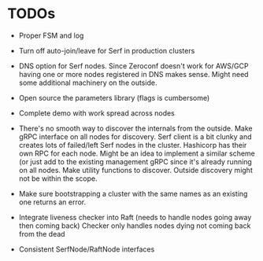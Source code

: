 # TODOs


* Proper FSM and log

* Turn off auto-join/leave for Serf in production clusters

* DNS option for Serf nodes. Since Zeroconf doesn't work for AWS/GCP
  having one or more nodes registered in DNS makes sense. Might need
  some additional machinery on the outside.

* Open source the parameters library (flags is cumbersome)

* Complete demo with work spread across nodes

* There's no smooth way to discover the internals from the outside. Make gRPC
  interface on all nodes for discovery. Serf client is a bit clunky and creates
  lots of failed/left Serf nodes in the cluster. Hashicorp has their own RPC
  for each node. Might be an idea to implement a similar scheme (or just add to
  the existing management gRPC since it's already running on all nodes. Make
  utility functions to discover. Outside discovery might not be within the scope.

* Make sure bootstrapping a cluster with the same names as an existing one
  returns an error.

* Integrate liveness checker into Raft (needs to handle nodes going away then coming back)
  Checker only handles nodes dying not coming back from the dead

* Consistent SerfNode/RaftNode interfaces
